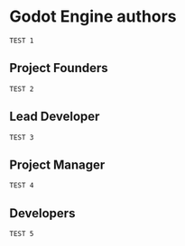 # Godot Engine authors

    TEST 1

## Project Founders

    TEST 2

## Lead Developer

    TEST 3

## Project Manager

    TEST 4

## Developers

    TEST 5
